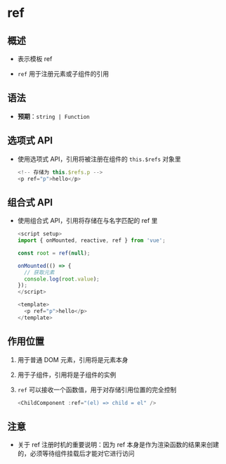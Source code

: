 # ref

## 概述

- 表示模板 ref

- `ref` 用于注册元素或子组件的引用

## 语法

- **预期**：`string | Function`

## 选项式 API

- 使用选项式 API，引用将被注册在组件的 `this.$refs` 对象里

    ```js
    <!-- 存储为 this.$refs.p -->
    <p ref="p">hello</p>
    ```

## 组合式 API

- 使用组合式 API，引用将存储在与名字匹配的 ref 里

    ```typescript
    <script setup>
    import { onMounted, reactive, ref } from 'vue';

    const root = ref(null);

    onMounted(() => {
      // 获取元素
      console.log(root.value);
    });
    </script>

    <template>
      <p ref="p">hello</p>
    </template>
    ```

## 作用位置

1. 用于普通 DOM 元素，引用将是元素本身

2. 用于子组件，引用将是子组件的实例

3. `ref` 可以接收一个函数值，用于对存储引用位置的完全控制

    ```typescript
    <ChildComponent :ref="(el) => child = el" />
    ```

## 注意

- 关于 ref 注册时机的重要说明：因为 ref 本身是作为渲染函数的结果来创建的，必须等待组件挂载后才能对它进行访问
